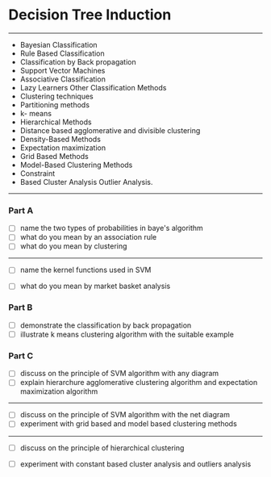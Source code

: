 # Decision Tree Induction
---
- Bayesian Classification
- Rule Based Classification
- Classification by Back propagation
- Support Vector Machines
- Associative Classification
- Lazy Learners Other Classification Methods
- Clustering techniques
- Partitioning methods
- k- means
- Hierarchical Methods
- Distance based agglomerative and divisible clustering
- Density-Based Methods
- Expectation maximization 
- Grid Based Methods
- Model-Based Clustering Methods
- Constraint
- Based Cluster Analysis Outlier Analysis.
---
### Part A
- [ ] name the two types of probabilities in baye's algorithm
- [ ] what do you mean by an association rule
- [ ] what do you mean by clustering
---
- [ ] name the kernel functions used in SVM
- [ ] what do you mean by market basket analysis


### Part B
- [ ] demonstrate the classification by back propagation
- [ ] illustrate k means clustering algorithm with the suitable example

### Part C
- [ ] discuss on the principle of SVM algorithm with any diagram
- [ ] explain hierarchure agglomerative clustering algorithm and expectation maximization algorithm
---
- [ ] discuss on the principle of SVM algorithm with the net diagram
- [ ] experiment with grid based and model based clustering methods
---
- [ ] discuss on the principle of hierarchical clustering
- [ ] experiment with constant based cluster analysis and outliers analysis

